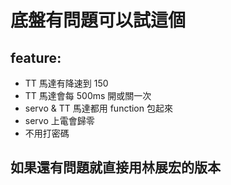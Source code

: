# 底盤有問題可以試這個
## feature: 
- TT 馬達有降速到 150
- TT 馬達會每 500ms 開或關一次
- servo & TT 馬達都用 function 包起來
- servo 上電會歸零
- 不用打密碼
## 如果還有問題就直接用林展宏的版本